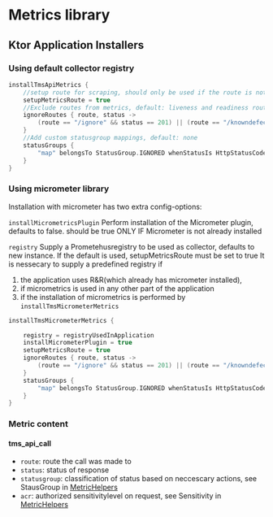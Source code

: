 
# Metrics library


## Ktor Application Installers

### Using default collector registry
```kotlin
installTmsApiMetrics {
    //setup route for scraping, should only be used if the route is not already present. Default: false
    setupMetricsRoute = true
    //Exclude routes from metrics, default: liveness and readiness routes
    ignoreRoutes { route, status ->
        (route == "/ignore" && status == 201) || (route == "/knowndefect" && status == 500)
    }
    //Add custom statusgroup mappings, default: none
    statusGroups {
        "map" belongsTo StatusGroup.IGNORED whenStatusIs HttpStatusCode.BadRequest
    }
}
```

### Using micrometer library
Installation with micrometer has two extra config-options: 

`installMicrometricsPlugin`
Perform installation of the Micrometer plugin, defaults to false.
should be true ONLY IF Micrometer is not already installed

`registry`
Supply a Prometehusregistry to be used as collector, defaults to new instance.
If the default is used, setupMetricsRoute must be set to true
It is nessecary to supply a predefined registry if
1. the application uses R&R(which already has micrometer installed),
2. if micrometrics is used in any other part of the application
3. if the installation of micrometrics is performed by `installTmsMicrometerMetrics`


```kotlin
installTmsMicrometerMetrics {

    registry = registryUsedInApplication
    installMicrometerPlugin = true
    setupMetricsRoute = true
    ignoreRoutes { route, status ->
        (route == "/ignore" && status == 201) || (route == "/knowndefect" && status == 500)
    }
    statusGroups {
        "map" belongsTo StatusGroup.IGNORED whenStatusIs HttpStatusCode.BadRequest
    }
}

```

### Metric content

#### tms_api_call
* `route`: route the call was made to
* `status`: status of response
* `statusgroup`: classification of status based on neccescary actions, see StausGroup in [MetricHelpers](src/main/kotlin/nav/no/tms/common/metrics/MetricHelpers.kt)
* `acr`: authorized sensitivitylevel on request, see Sensitivity in [MetricHelpers](src/main/kotlin/nav/no/tms/common/metrics/MetricHelpers.kt)
